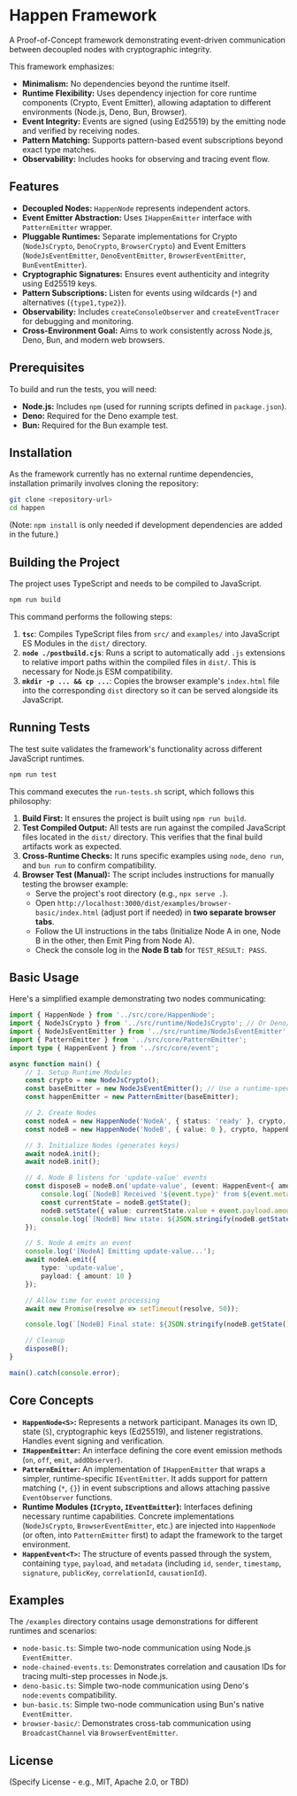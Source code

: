 # Happen Framework

A Proof-of-Concept framework demonstrating event-driven communication between decoupled nodes with cryptographic integrity.

This framework emphasizes:

* **Minimalism:** No dependencies beyond the runtime itself.
* **Runtime Flexibility:** Uses dependency injection for core runtime components (Crypto, Event Emitter), allowing adaptation to different environments (Node.js, Deno, Bun, Browser).
* **Event Integrity:** Events are signed (using Ed25519) by the emitting node and verified by receiving nodes.
* **Pattern Matching:** Supports pattern-based event subscriptions beyond exact type matches.
* **Observability:** Includes hooks for observing and tracing event flow.

## Features

* **Decoupled Nodes:** `HappenNode` represents independent actors.
* **Event Emitter Abstraction:** Uses `IHappenEmitter` interface with `PatternEmitter` wrapper.
* **Pluggable Runtimes:** Separate implementations for Crypto (`NodeJsCrypto`, `DenoCrypto`, `BrowserCrypto`) and Event Emitters (`NodeJsEventEmitter`, `DenoEventEmitter`, `BrowserEventEmitter`, `BunEventEmitter`).
* **Cryptographic Signatures:** Ensures event authenticity and integrity using Ed25519 keys.
* **Pattern Subscriptions:** Listen for events using wildcards (`*`) and alternatives (`{type1,type2}`).
* **Observability:** Includes `createConsoleObserver` and `createEventTracer` for debugging and monitoring.
* **Cross-Environment Goal:** Aims to work consistently across Node.js, Deno, Bun, and modern web browsers.

## Prerequisites

To build and run the tests, you will need:

* **Node.js:** Includes `npm` (used for running scripts defined in `package.json`).
* **Deno:** Required for the Deno example test.
* **Bun:** Required for the Bun example test.

## Installation

As the framework currently has no external runtime dependencies, installation primarily involves cloning the repository:

```bash
git clone <repository-url>
cd happen
```

(Note: `npm install` is only needed if development dependencies are added in the future.)

## Building the Project

The project uses TypeScript and needs to be compiled to JavaScript.

```bash
npm run build
```

This command performs the following steps:

1. **`tsc`**: Compiles TypeScript files from `src/` and `examples/` into JavaScript ES Modules in the `dist/` directory.
2. **`node ./postbuild.cjs`**: Runs a script to automatically add `.js` extensions to relative import paths within the compiled files in `dist/`. This is necessary for Node.js ESM compatibility.
3. **`mkdir -p ... && cp ...`**: Copies the browser example's `index.html` file into the corresponding `dist` directory so it can be served alongside its JavaScript.

## Running Tests

The test suite validates the framework's functionality across different JavaScript runtimes.

```bash
npm run test
```

This command executes the `run-tests.sh` script, which follows this philosophy:

1. **Build First:** It ensures the project is built using `npm run build`.
2. **Test Compiled Output:** All tests are run against the compiled JavaScript files located in the `dist/` directory. This verifies that the final build artifacts work as expected.
3. **Cross-Runtime Checks:** It runs specific examples using `node`, `deno run`, and `bun run` to confirm compatibility.
4. **Browser Test (Manual):** The script includes instructions for manually testing the browser example:
    * Serve the project's root directory (e.g., `npx serve .`).
    * Open `http://localhost:3000/dist/examples/browser-basic/index.html` (adjust port if needed) in **two separate browser tabs**.
    * Follow the UI instructions in the tabs (Initialize Node A in one, Node B in the other, then Emit Ping from Node A).
    * Check the console log in the **Node B tab** for `TEST_RESULT: PASS`.

## Basic Usage

Here's a simplified example demonstrating two nodes communicating:

```typescript
import { HappenNode } from '../src/core/HappenNode';
import { NodeJsCrypto } from '../src/runtime/NodeJsCrypto'; // Or Deno/Browser specific
import { NodeJsEventEmitter } from '../src/runtime/NodeJsEventEmitter'; // Or Deno/Browser specific
import { PatternEmitter } from '../src/core/PatternEmitter';
import type { HappenEvent } from '../src/core/event';

async function main() {
    // 1. Setup Runtime Modules
    const crypto = new NodeJsCrypto();
    const baseEmitter = new NodeJsEventEmitter(); // Use a runtime-specific emitter
    const happenEmitter = new PatternEmitter(baseEmitter);

    // 2. Create Nodes
    const nodeA = new HappenNode('NodeA', { status: 'ready' }, crypto, happenEmitter);
    const nodeB = new HappenNode('NodeB', { value: 0 }, crypto, happenEmitter);

    // 3. Initialize Nodes (generates keys)
    await nodeA.init();
    await nodeB.init();

    // 4. Node B listens for 'update-value' events
    const disposeB = nodeB.on('update-value', (event: HappenEvent<{ amount: number }>) => {
        console.log(`[NodeB] Received '${event.type}' from ${event.metadata.sender}`);
        const currentState = nodeB.getState();
        nodeB.setState({ value: currentState.value + event.payload.amount });
        console.log(`[NodeB] New state: ${JSON.stringify(nodeB.getState())}`);
    });

    // 5. Node A emits an event
    console.log('[NodeA] Emitting update-value...');
    await nodeA.emit({
        type: 'update-value',
        payload: { amount: 10 }
    });

    // Allow time for event processing
    await new Promise(resolve => setTimeout(resolve, 50));

    console.log(`[NodeB] Final state: ${JSON.stringify(nodeB.getState())}`);

    // Cleanup
    disposeB();
}

main().catch(console.error);
```

## Core Concepts

* **`HappenNode<S>`:** Represents a network participant. Manages its own ID, state (`S`), cryptographic keys (Ed25519), and listener registrations. Handles event signing and verification.
* **`IHappenEmitter`:** An interface defining the core event emission methods (`on`, `off`, `emit`, `addObserver`).
* **`PatternEmitter`:** An implementation of `IHappenEmitter` that wraps a simpler, runtime-specific `IEventEmitter`. It adds support for pattern matching (`*`, `{}`) in event subscriptions and allows attaching passive `EventObserver` functions.
* **Runtime Modules (`ICrypto`, `IEventEmitter`):** Interfaces defining necessary runtime capabilities. Concrete implementations (`NodeJsCrypto`, `BrowserEventEmitter`, etc.) are injected into `HappenNode` (or often, into `PatternEmitter` first) to adapt the framework to the target environment.
* **`HappenEvent<T>`:** The structure of events passed through the system, containing `type`, `payload`, and `metadata` (including `id`, `sender`, `timestamp`, `signature`, `publicKey`, `correlationId`, `causationId`).

## Examples

The `/examples` directory contains usage demonstrations for different runtimes and scenarios:

* `node-basic.ts`: Simple two-node communication using Node.js `EventEmitter`.
* `node-chained-events.ts`: Demonstrates correlation and causation IDs for tracing multi-step processes in Node.js.
* `deno-basic.ts`: Simple two-node communication using Deno's `node:events` compatibility.
* `bun-basic.ts`: Simple two-node communication using Bun's native `EventEmitter`.
* `browser-basic/`: Demonstrates cross-tab communication using `BroadcastChannel` via `BrowserEventEmitter`.

## License

(Specify License - e.g., MIT, Apache 2.0, or TBD)
